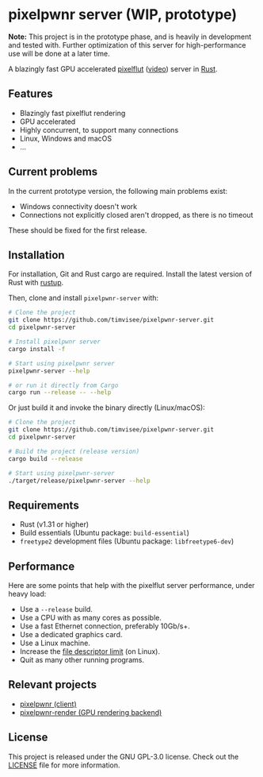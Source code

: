 # pixelpwnr server (WIP, prototype)

**Note:** This project is in the prototype phase,
and is heavily in development and tested with.
Further optimization of this server for high-performance
use will be done at a later time.

A blazingly fast GPU accelerated [pixelflut][pixelflut] ([video][pixelflut-video])
server in [Rust][rust].

## Features
* Blazingly fast pixelflut rendering
* GPU accelerated
* Highly concurrent, to support many connections
* Linux, Windows and macOS
* ...

## Current problems
In the current prototype version, the following main problems exist:

* Windows connectivity doesn't work
* Connections not explicitly closed aren't dropped, as there is no timeout

These should be fixed for the first release.

## Installation
For installation, Git and Rust cargo are required.
Install the latest version of Rust with [rustup][rustup].

Then, clone and install `pixelpwnr-server` with:
```bash
# Clone the project
git clone https://github.com/timvisee/pixelpwnr-server.git
cd pixelpwnr-server

# Install pixelpwnr server
cargo install -f

# Start using pixelpwnr server
pixelpwnr-server --help

# or run it directly from Cargo
cargo run --release -- --help
```

Or just build it and invoke the binary directly (Linux/macOS):
```bash
# Clone the project
git clone https://github.com/timvisee/pixelpwnr-server.git
cd pixelpwnr-server

# Build the project (release version)
cargo build --release

# Start using pixelpwnr-server
./target/release/pixelpwnr-server --help
```

## Requirements
* Rust (v1.31 or higher)
* Build essentials (Ubuntu package: `build-essential`)
* `freetype2` development files (Ubuntu package: `libfreetype6-dev`)

## Performance
Here are some points that help with the pixelflut server performance,
under heavy load:

- Use a `--release` build.
- Use a CPU with as many cores as possible.
- Use a fast Ethernet connection, preferably 10Gb/s+.
- Use a dedicated graphics card.
- Use a Linux machine.
- Increase the [file descriptor limit][filedescriptorlimit] (on Linux).
- Quit as many other running programs.

## Relevant projects
* [pixelpwnr (client)][pixelpwnr]
* [pixelpwnr-render (GPU rendering backend)][pixelpwnr-render]

## License
This project is released under the GNU GPL-3.0 license.
Check out the [LICENSE](LICENSE) file for more information.


[filedescriptorlimit]: https://unix.stackexchange.com/questions/84227/limits-on-the-number-of-file-descriptors
[pixelflut]: https://cccgoe.de/wiki/Pixelflut
[pixelflut-video]: https://vimeo.com/92827556/
[pixelpwnr]: https://github.com/timvisee/pixelpwnr
[pixelpwnr-render]: https://github.com/timvisee/pixelpwnr-render
[rust]: https://www.rust-lang.org/
[rustup]: https://rustup.rs/
